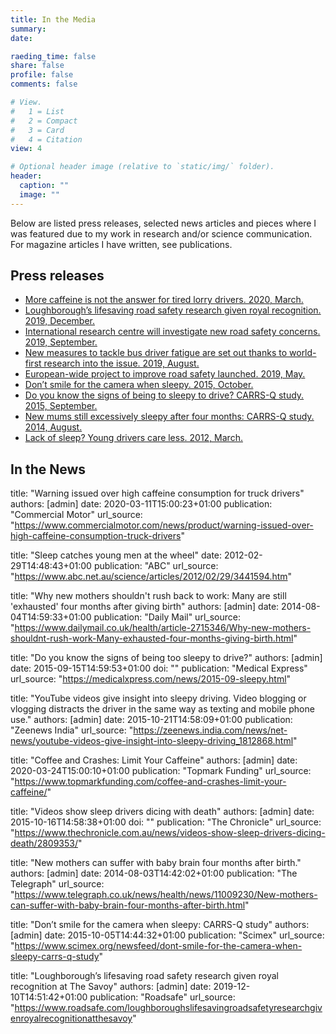 ```yaml
---
title: In the Media
summary: 
date: 

raeding_time: false
share: false
profile: false
comments: false

# View.
#   1 = List
#   2 = Compact
#   3 = Card
#   4 = Citation
view: 4

# Optional header image (relative to `static/img/` folder).
header:
  caption: ""
  image: ""
---
```


Below are listed press releases, selected news articles and pieces where I was featured due to my work in research and/or science communication. For magazine articles I have written, see publications.

## Press releases 

  - [More caffeine is not the answer for tired lorry drivers. 2020, March.](https://www.lboro.ac.uk/news-events/news/2020/march/caffeine-not-answer-for-tired-lorry-drivers/)
  - [Loughborough’s lifesaving road safety research given royal recognition. 2019, December.](https://www.lboro.ac.uk/media-centre/press-releases/2019/december/road-safety-award-prince-michael-of-kent/) 
  - [International research centre will investigate new road safety concerns. 2019, September.](https://www.lboro.ac.uk/departments/design-school/whats-happening/news/2019/i3.html)
  - [New measures to tackle bus driver fatigue are set out thanks to world-first research into the issue. 2019, August.](https://www.lboro.ac.uk/media-centre/press-releases/2019/august/bus-driver-fatigue-research/)
  - [European-wide project to improve road safety launched. 2019, May.](https://www.lboro.ac.uk/media-centre/press-releases/2019/may/new-eu-project-improve-road-safety/)
  - [Don’t smile for the camera when sleepy. 2015, October.](https://www.qut.edu.au/news/news?news-id=98028) 
  - [Do you know the signs of being to sleepy to drive? CARRS-Q study. 2015, September.](https://www.qut.edu.au/business/about/news/news?news-id=96141) 
  - [New mums still excessively sleepy after four months: CARRS-Q study. 2014, August.](https://www.qut.edu.au/about/news/news?news-id=76500&utm_source=Twitter&utm_medium=socialmedia&utm_campaign=QUT_qutmedia)
  -	[Lack of sleep? Young drivers care less. 2012, March.](http://monash.edu/news/show/lack-of-sleep-young-drivers-care-less) 


## In the News

title: "Warning issued over high caffeine consumption for truck drivers"
authors: [admin] 
date: 2020-03-11T15:00:23+01:00
publication: "Commercial Motor"
url_source: "https://www.commercialmotor.com/news/product/warning-issued-over-high-caffeine-consumption-truck-drivers"

title: "Sleep catches young men at the wheel"
date: 2012-02-29T14:48:43+01:00
publication: "ABC"
url_source: "https://www.abc.net.au/science/articles/2012/02/29/3441594.htm"

title: "Why new mothers shouldn't rush back to work: Many are still 'exhausted' four months after giving birth"
authors: [admin]
date: 2014-08-04T14:59:33+01:00
publication: "Daily Mail"
url_source: "https://www.dailymail.co.uk/health/article-2715346/Why-new-mothers-shouldnt-rush-work-Many-exhausted-four-months-giving-birth.html"

title: "Do you know the signs of being too sleepy to drive?"
authors: [admin]
date: 2015-09-15T14:59:53+01:00
doi: ""
publication: "Medical Express"
url_source: "https://medicalxpress.com/news/2015-09-sleepy.html"

title: "YouTube videos give insight into sleepy driving. Video blogging or vlogging distracts the driver in the same way as texting and mobile phone use."
authors: [admin]
date: 2015-10-21T14:58:09+01:00
publication: "Zeenews India"
url_source: "https://zeenews.india.com/news/net-news/youtube-videos-give-insight-into-sleepy-driving_1812868.html"

title: "Coffee and Crashes: Limit Your Caffeine"
authors: [admin]
date: 2020-03-24T15:00:10+01:00
publication: "Topmark Funding"
url_source: "https://www.topmarkfunding.com/coffee-and-crashes-limit-your-caffeine/"

title: "Videos show sleep drivers dicing with death"
authors: [admin]
date: 2015-10-16T14:58:38+01:00
doi: ""
publication: "The Chronicle"
url_source: "https://www.thechronicle.com.au/news/videos-show-sleep-drivers-dicing-death/2809353/"

title: "New mothers can suffer with baby brain four months after birth."
authors: [admin]
date: 2014-08-03T14:42:02+01:00
publication: "The Telegraph"
url_source: "https://www.telegraph.co.uk/news/health/news/11009230/New-mothers-can-suffer-with-baby-brain-four-months-after-birth.html"

title: "Don’t smile for the camera when sleepy: CARRS-Q study"
authors: [admin]
date: 2015-10-05T14:44:32+01:00
publication: "Scimex"
url_source: "https://www.scimex.org/newsfeed/dont-smile-for-the-camera-when-sleepy-carrs-q-study"

title: "Loughborough’s lifesaving road safety research given royal recognition at The Savoy"
authors: [admin]
date: 2019-12-10T14:51:42+01:00
publication: "Roadsafe"
url_source: "https://www.roadsafe.com/loughboroughslifesavingroadsafetyresearchgivenroyalrecognitionatthesavoy"